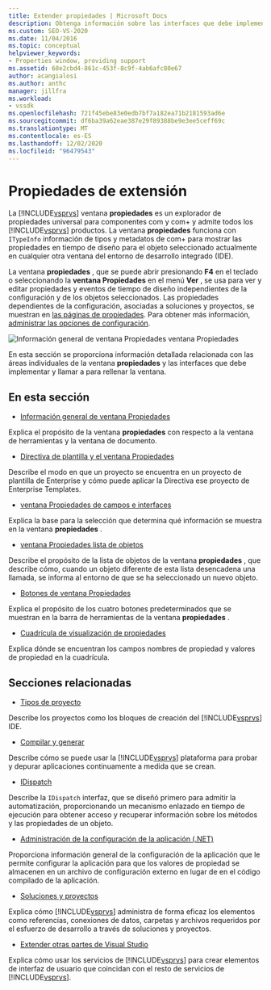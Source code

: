 ```yaml
---
title: Extender propiedades | Microsoft Docs
description: Obtenga información sobre las interfaces que debe implementar y llame a para extender la lista de propiedades en el ventana Propiedades de Visual Studio.
ms.custom: SEO-VS-2020
ms.date: 11/04/2016
ms.topic: conceptual
helpviewer_keywords:
- Properties window, providing support
ms.assetid: 68e2cbd4-861c-453f-8c9f-4ab6afc80e67
author: acangialosi
ms.author: anthc
manager: jillfra
ms.workload:
- vssdk
ms.openlocfilehash: 721f45ebe83e0edb7bf7a182ea71b2181593ad6e
ms.sourcegitcommit: df6ba39a62eae387e29f89388be9e3ee5ceff69c
ms.translationtype: MT
ms.contentlocale: es-ES
ms.lasthandoff: 12/02/2020
ms.locfileid: "96479543"
---
```

# <a name="extend-properties"></a>Propiedades de extensión
La [!INCLUDE[vsprvs](../../code-quality/includes/vsprvs_md.md)] ventana **propiedades** es un explorador de propiedades universal para componentes com y com+ y admite todos los [!INCLUDE[vsprvs](../../code-quality/includes/vsprvs_md.md)] productos. La ventana **propiedades** funciona con `ITypeInfo` información de tipos y metadatos de com+ para mostrar las propiedades en tiempo de diseño para el objeto seleccionado actualmente en cualquier otra ventana del entorno de desarrollo integrado (IDE).

 La ventana **propiedades** , que se puede abrir presionando **F4** en el teclado o seleccionando la **ventana Propiedades** en el menú **Ver** , se usa para ver y editar propiedades y eventos de tiempo de diseño independientes de la configuración y de los objetos seleccionados. Las propiedades dependientes de la configuración, asociadas a soluciones y proyectos, se muestran en [las páginas de propiedades](../../extensibility/internals/property-pages.md). Para obtener más información, [administrar las opciones de configuración](../../extensibility/internals/managing-configuration-options.md).

 ![Información general de ventana Propiedades](../../extensibility/internals/media/vspropertieswindow.png "vsPropertiesWindow") ventana Propiedades

 En esta sección se proporciona información detallada relacionada con las áreas individuales de la ventana **propiedades** y las interfaces que debe implementar y llamar a para rellenar la ventana.

## <a name="in-this-section"></a>En esta sección
- [Información general de ventana Propiedades](../../extensibility/internals/properties-window-overview.md)

 Explica el propósito de la ventana **propiedades** con respecto a la ventana de herramientas y la ventana de documento.

- [Directiva de plantilla y el ventana Propiedades](../../extensibility/internals/template-policy-and-the-properties-window.md)

 Describe el modo en que un proyecto se encuentra en un proyecto de plantilla de Enterprise y cómo puede aplicar la Directiva ese proyecto de Enterprise Templates.

- [ventana Propiedades de campos e interfaces](../../extensibility/internals/properties-window-fields-and-interfaces.md)

 Explica la base para la selección que determina qué información se muestra en la ventana **propiedades** .

- [ventana Propiedades lista de objetos](../../extensibility/internals/properties-window-object-list.md)

 Describe el propósito de la lista de objetos de la ventana **propiedades** , que describe cómo, cuando un objeto diferente de esta lista desencadena una llamada, se informa al entorno de que se ha seleccionado un nuevo objeto.

- [Botones de ventana Propiedades](../../extensibility/internals/properties-window-buttons.md)

 Explica el propósito de los cuatro botones predeterminados que se muestran en la barra de herramientas de la ventana **propiedades** .

- [Cuadrícula de visualización de propiedades](../../extensibility/internals/properties-display-grid.md)

 Explica dónde se encuentran los campos nombres de propiedad y valores de propiedad en la cuadrícula.

## <a name="related-sections"></a>Secciones relacionadas
- [Tipos de proyecto](../../extensibility/internals/project-types.md)

 Describe los proyectos como los bloques de creación del [!INCLUDE[vsprvs](../../code-quality/includes/vsprvs_md.md)] IDE.

- [Compilar y generar](../../ide/compiling-and-building-in-visual-studio.md)

 Describe cómo se puede usar la [!INCLUDE[vsprvs](../../code-quality/includes/vsprvs_md.md)] plataforma para probar y depurar aplicaciones continuamente a medida que se crean.

- [IDispatch](/previous-versions/windows/desktop/api/oaidl/nn-oaidl-idispatch)

 Describe la `IDispatch` interfaz, que se diseñó primero para admitir la automatización, proporcionando un mecanismo enlazado en tiempo de ejecución para obtener acceso y recuperar información sobre los métodos y las propiedades de un objeto.

- [Administración de la configuración de la aplicación (.NET)](../../ide/managing-application-settings-dotnet.md)

 Proporciona información general de la configuración de la aplicación que le permite configurar la aplicación para que los valores de propiedad se almacenen en un archivo de configuración externo en lugar de en el código compilado de la aplicación.

- [Soluciones y proyectos](../../ide/solutions-and-projects-in-visual-studio.md)

 Explica cómo [!INCLUDE[vsprvs](../../code-quality/includes/vsprvs_md.md)] administra de forma eficaz los elementos como referencias, conexiones de datos, carpetas y archivos requeridos por el esfuerzo de desarrollo a través de soluciones y proyectos.

- [Extender otras partes de Visual Studio](../../extensibility/extending-other-parts-of-visual-studio.md)

 Explica cómo usar los servicios de [!INCLUDE[vsprvs](../../code-quality/includes/vsprvs_md.md)] para crear elementos de interfaz de usuario que coincidan con el resto de servicios de [!INCLUDE[vsprvs](../../code-quality/includes/vsprvs_md.md)].
